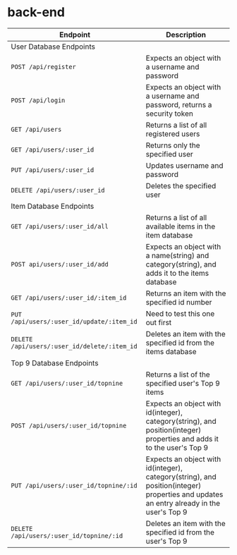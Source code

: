 # back-end

| Endpoint | Description |
| --- | --- |
| User Database Endpoints |
| `POST /api/register` | Expects an object with a username and password |
| `POST /api/login` | Expects an object with a username and password, returns a security token |
| `GET /api/users` | Returns a list of all registered users |
| `GET /api/users/:user_id` | Returns only the specified user |
| `PUT /api/users/:user_id` | Updates username and password |
| `DELETE /api/users/:user_id` | Deletes the specified user |
| Item Database Endpoints |
| `GET /api/users/:user_id/all` | Returns a list of all available items in the item database |
| `POST api/users/:user_id/add` | Expects an object with a name(string) and category(string), and adds it to the items database |
| `GET /api/users/:user_id/:item_id` | Returns an item with the specified id number |
| `PUT /api/users/:user_id/update/:item_id` | Need to test this one out first |
| `DELETE /api/users/:user_id/delete/:item_id` | Deletes an item with the specified id from the items database |
| Top 9 Database Endpoints |
| `GET /api/users/:user_id/topnine` | Returns a list of the specified user's Top 9 items |
| `POST /api/users/:user_id/topnine` | Expects an object with id(integer), category(string), and position(integer) properties and adds it to the user's Top 9 |
| `PUT /api/users/:user_id/topnine/:id` | Expects an object with id(integer), category(string), and position(integer) properties and updates an entry already in the user's Top 9|
| `DELETE /api/users/:user_id/topnine/:id` | Deletes an item with the specified id from the user's Top 9 |